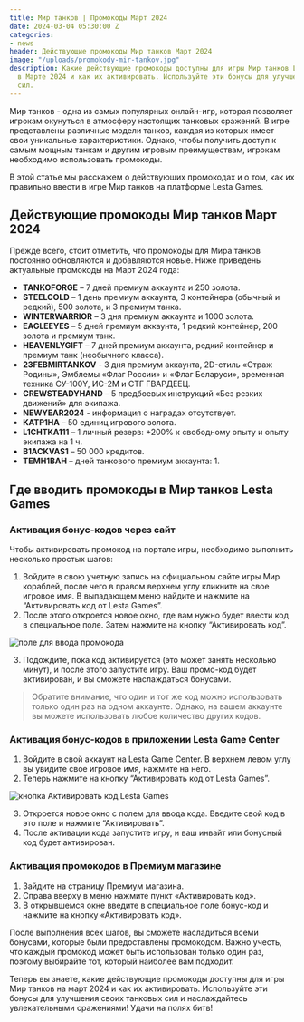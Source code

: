 ```yaml
---
title: Мир танков | Промокоды Март 2024
date: 2024-03-04 05:30:00 Z
categories:
- news
header: Действующие промокоды Мир танков Март 2024
image: "/uploads/promokody-mir-tankov.jpg"
description: Какие действующие промокоды доступны для игры Мир танков Lesta Games
  в Марте 2024 и как их активировать. Используйте эти бонусы для улучшения своих танковых
  сил.
---
```


Мир танков - одна из самых популярных онлайн-игр, которая позволяет игрокам окунуться в атмосферу настоящих танковых сражений. В игре представлены различные модели танков, каждая из которых имеет свои уникальные характеристики. Однако, чтобы получить доступ к самым мощным танкам и другим игровым преимуществам, игрокам необходимо использовать промокоды. 

В этой статье мы расскажем о действующих промокодах и о том, как их правильно ввести в игре Мир танков на платформе Lesta Games.

## Действующие промокоды Мир танков Март 2024

Прежде всего, стоит отметить, что промокоды для Мира танков постоянно обновляются и добавляются новые. Ниже приведены актуальные промокоды на Март 2024 года:

* **TANKOFORGE** – 7 дней премиум аккаунта и 250 золота.
* **STEELCOLD** – 1 день премиум аккаунта, 3 контейнера (обычный и редкий), 500 золота, и 3 премиум танка.
* **WINTERWARRIOR** – 3 дня премиум аккаунта и 1000 золота.
* **EAGLEEYES** – 5 дней премиум аккаунта, 1 редкий контейнер, 200 золота и премиум танк.
* **HEAVENLYGIFT** – 7 дней премиум аккаунта, редкий контейнер и премиум танк (необычного класса).
* **23FEBMIRTANKOV** - 3 дня премиум аккаунта, 2D-стиль «Страж Родины», Эмблемы «Флаг России» и «Флаг Беларуси», временная техника СУ-100Y, ИС-2М и СТГ ГВАРДЕЕЦ.
* **CREWSTEADYHAND** – 5 предбоевых инструкций «Без резких движений» для экипажа.
* **NEWYEAR2024** - информация о наградах отсутствует.
* **KATP1HA** – 50 единиц игрового золота.
* **L1CHTKA111** – 1 личный резерв: +200% к свободному опыту и опыту экипажа на 1 ч.
* **B1ACKVAS1** – 50 000 кредитов.
* **TEMH1BAH** – дней танкового премиум аккаунта: 1.

## Где вводить промокоды в Мир танков Lesta Games

### Активация бонус-кодов через сайт

Чтобы активировать промокод на портале игры, необходимо выполнить несколько простых шагов:

1. Войдите в свою учетную запись на официальном сайте игры Мир кораблей, после чего в правом верхнем углу кликните на свое игровое имя. В выпадающем меню найдите и нажмите на “Активировать код от Lesta Games”.
2. После этого откроется новое окно, где вам нужно будет ввести код в специальное поле. Затем нажмите на кнопку “Активировать код”.

![поле для ввода промокода](https://ru-wotp.lesta.ru/dcont/fb/image/redeem_bonus_code_ru.png)

3. Подождите, пока код активируется (это может занять несколько минут), и после этого запустите игру. Ваш промо-код будет активирован, и вы сможете наслаждаться бонусами.

> Обратите внимание, что один и тот же код можно использовать только один раз на одном аккаунте. Однако, на вашем аккаунте вы можете использовать любое количество других кодов.

### Активация бонус-кодов в приложении Lesta Game Center

1. Войдите в свой аккаунт на Lesta Game Center. В верхнем левом углу вы увидите свое игровое имя, нажмите на него.
2. Теперь нажмите на кнопку “Активировать код от Lesta Games”.

![кнопка Активировать код Lesta Games](https://ru-wotp.lesta.ru/dcont/fb/image/invite_and_bonus_codes_lsc_scrin1.jpg)

3. Откроется новое окно с полем для ввода кода. Введите свой код в это поле и нажмите “Активировать”.
4. После активации кода запустите игру, и ваш инвайт или бонусный код будет активирован.

### Активация промокодов в Премиум магазине

1. Зайдите на страницу Премиум магазина.
2. Справа вверху в меню нажмите пункт «Активировать код».
3. В открывшемся окне введите в специальное поле бонус-код и нажмите на кнопку «Активировать код».

После выполнения всех шагов, вы сможете насладиться всеми бонусами, которые были предоставлены промокодом. Важно учесть, что каждый промокод может быть использован только один раз, поэтому выбирайте тот, который наиболее вам подходит.

Теперь вы знаете, какие действующие промокоды доступны для игры Мир танков на март 2024 и как их активировать. Используйте эти бонусы для улучшения своих танковых сил и наслаждайтесь увлекательными сражениями! Удачи на полях битв!